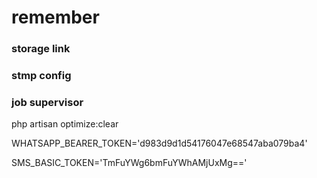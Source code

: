 # remember
### storage link
### stmp config
### job supervisor
php artisan optimize:clear


WHATSAPP_BEARER_TOKEN='d983d9d1d54176047e68547aba079ba4'

SMS_BASIC_TOKEN='TmFuYWg6bmFuYWhAMjUxMg=='
